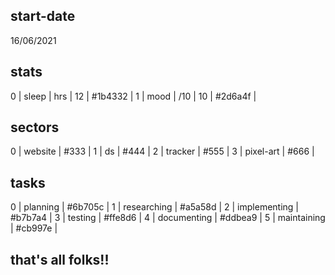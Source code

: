 ## start-date

16/06/2021

## stats

0 | sleep | hrs | 12 | #1b4332 |
1 | mood | /10 | 10 | #2d6a4f |

## sectors

0 | website | #333 |
1 | ds | #444 |
2 | tracker | #555 |
3 | pixel-art | #666 |

## tasks

0 | planning | #6b705c |
1 | researching | #a5a58d |
2 | implementing | #b7b7a4 |
3 | testing | #ffe8d6 |
4 | documenting | #ddbea9 |
5 | maintaining | #cb997e |

## that's all folks!!